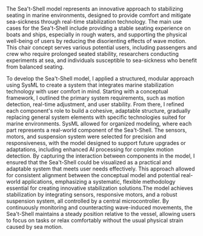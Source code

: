 The Sea't-Shell model represents an innovative approach to stabilizing seating in marine environments, designed to provide comfort and mitigate sea-sickness through real-time stabilization technology. The main use cases for the Sea't-Shell include providing a stable seating experience on boats and ships, especially in rough waters, and supporting the physical well-being of users by reducing the disorienting effects of wave motion. This chair concept serves various potential users, including passengers and crew who require prolonged seated stability, researchers conducting experiments at sea, and individuals susceptible to sea-sickness who benefit from balanced seating. 

To develop the Sea't-Shell model, I applied a structured, modular approach using SysML to create a system that integrates marine stabilization technology with user comfort in mind. Starting with a conceptual framework, I outlined the primary system requirements, such as motion detection, real-time adjustment, and user stability. From there, I refined each component's role to build a cohesive, adaptable structure, gradually replacing general system elements with specific technologies suited for marine environments. SysML allowed for organized modeling, where each part represents a real-world component of the Sea't-Shell. The sensors, motors, and suspension system were selected for precision and responsiveness, with the model designed to support future upgrades or adaptations, including enhanced AI processing for complex motion detection. By capturing the interaction between components in the model, I ensured that the Sea't-Shell could be visualized as a practical and adaptable system that meets user needs effectively. This approach allowed for consistent alignment between the conceptual model and potential real-world applications, emphasizing a systematic, flexible methodology essential for creating innovative stabilization solutions.The model achieves stabilization by integrating sensors, responsive motors, and a robust suspension system, all controlled by a central microcontroller. By continuously monitoring and counteracting wave-induced movements, the Sea't-Shell maintains a steady position relative to the vessel, allowing users to focus on tasks or relax comfortably without the usual physical strain caused by sea motion.

